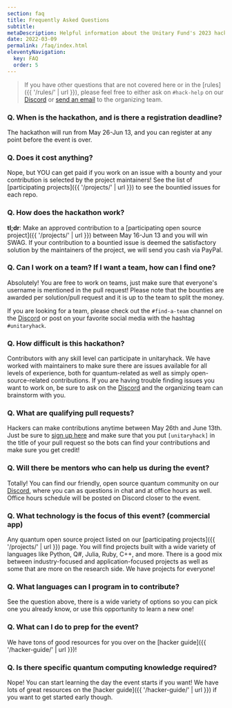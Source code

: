 ```yaml
---
section: faq
title: Frequently Asked Questions
subtitle:
metaDescription: Helpful information about the Unitary Fund's 2023 hackathon
date: 2022-03-09
permalink: /faq/index.html
eleventyNavigation:
  key: FAQ
  order: 5
---
```


> If you have other questions that are not covered here or in the [rules]({{ '/rules/' | url }}), please feel free to either ask on `#hack-help` on our [Discord](http://discord.unitary.fund) or [send an email](mailto:sarah@unitary.fund) to the organizing team.

### Q. When is the hackathon, and is there a registration deadline?

The hackathon will run from May 26-Jun 13, and you can register at any point before the event is over.

### Q. Does it cost anything?

Nope, but YOU can get paid if you work on an issue with a bounty and your contribution is selected by the project maintainers!
See the list of [participating projects]({{ '/projects/' | url }}) to see the bountied issues for each repo.

### Q. How does the hackathon work?

**tl;dr**: Make an approved contribution to a [participating open source project]({{ '/projects/' | url }}) between May 16-Jun 13 and you will win SWAG. If your contribution to a bountied issue is deemed the satisfactory solution by the maintainers of the project, we will send you cash via PayPal.

### Q. Can I work on a team? If I want a team, how can I find one?

Absolutely!
You are free to work on teams, just make sure that everyone's username is mentioned in the pull request!
Please note that the bounties are awarded per solution/pull request and it is up to the team to split the money.

If you are looking for a team, please check out the `#find-a-team` channel on the [Discord](http://discord.unitary.fund) or post on your favorite social media with the hashtag `#unitaryhack`.

### Q. How difficult is this hackathon?

Contributors with any skill level can participate in unitaryhack. We have worked with maintainers to make sure there are issues available for all levels of experience, both for quantum-related as well as simply open-source-related contributions.
If you are having trouble finding issues you want to work on, be sure to ask on the [Discord](http://discord.unitary.fund) and the organizing team can brainstorm with you.

### Q. What are qualifying pull requests?

Hackers can make contributions anytime between May 26th and June 13th. Just be sure to [sign up here](https://airtable.com/embed/shrTG20PLC5cjVIPr) and make sure that you put `[unitaryhack]` in the title of your pull request so the bots can find your contributions and make sure you get credit!

### Q. Will there be mentors who can help us during the event?

Totally! You can find our friendly, open source quantum community on our [Discord](http://discord.unitary.fund), where you can as questions in chat and at office hours as well.
Office hours schedule will be posted on Discord closer to the event.

### Q. What technology is the focus of this event? (commercial app)

Any quantum open source project listed on our [participating projects]({{ '/projects/' | url }}) page.
You will find projects built with a wide variety of languages like Python, Q#, Julia, Ruby, C++, and more.
There is a good mix between industry-focused and application-focused projects as well as some that are more on the research side.
We have projects for everyone!

### Q. What languages can I program in to contribute?

See the question above, there is a wide variety of options so you can pick one you already know, or use this opportunity to learn a new one!

### Q. What can I do to prep for the event?

We have tons of good resources for you over on the [hacker guide]({{ '/hacker-guide/' | url }})!

### Q. Is there specific quantum computing knowledge required?

Nope! You can start learning the day the event starts if you want!
We have lots of great resources on the [hacker guide]({{ '/hacker-guide/' | url }}) if you want to get started early though.
